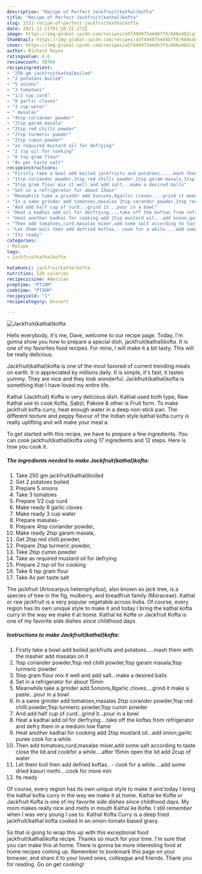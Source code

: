 ```yaml
---
description: "Recipe of Perfect Jackfruit(kathal)kofta"
title: "Recipe of Perfect Jackfruit(kathal)kofta"
slug: 3151-recipe-of-perfect-jackfruitkathalkofta
date: 2021-12-21T01:20:22.271Z
image: https://img-global.cpcdn.com/recipes/a5f49497544db7f9/680x482cq70/jackfruitkathalkofta-recipe-main-photo.jpg
thumbnail: https://img-global.cpcdn.com/recipes/a5f49497544db7f9/680x482cq70/jackfruitkathalkofta-recipe-main-photo.jpg
cover: https://img-global.cpcdn.com/recipes/a5f49497544db7f9/680x482cq70/jackfruitkathalkofta-recipe-main-photo.jpg
author: Richard Reyes
ratingvalue: 4.6
reviewcount: 38769
recipeingredient:
- "250 gm jackfruitkathalboiled"
- "2 potatoes boiled"
- "5 onions"
- "3 tomatoes"
- "1/2 cup curd"
- "8 garlic cloves"
- "3 cup water"
- " masalas"
- "4tsp coriander powder"
- "2tsp garam masala"
- "2tsp red chilli powder"
- "2tsp turmeric powder"
- "2tsp cumin powder"
- "as required mustard oil for defrying"
- "2 tsp oil for cooking"
- "6 tsp gram flour"
- "As per taste salt"
recipeinstructions:
- "Firstly take a bowl add boiled jackfruits and potatoes.....mash them with the masher add masalas on it"
- "1tsp coriander powder,1tsp red chilli powder,1tsp garam masala,1tsp turmeric powder"
- "5tsp gram flour mix it well and add salt...make a desired balls"
- "Set in a refrigerator for about 15min"
- "Meanwhile take a grinder add 5onions,8garlic cloves....grind it make a paste...pour in a bowl"
- "In a same grinder add tomatoes,masalas 2tsp corander powder,1tsp red chilli powder,1tsp turmeric powder,1tsp cumin powder"
- "And add half cup of curd...grind it...pour in a bowl"
- "Heat a kadhai add oil for derfrying....take off the koftas from refrigerator and defry them in a meduim low flame"
- "Heat another kadhai for cooking add 2tsp mustard oil...add onion,garlic puree cook for a while"
- "Then add tomatoes,curd,masalas mixer,add some salt according to taste close the lid and cookfor a while....after 15min open the lid add 2cup of water"
- "Let them boil then add defried koftas.. cook for a while....add some dried kasuri methi....cook for more min"
- "Its ready"
categories:
- Recipe
tags:
- jackfruitkathalkofta

katakunci: jackfruitkathalkofta 
nutrition: 128 calories
recipecuisine: American
preptime: "PT18M"
cooktime: "PT36M"
recipeyield: "1"
recipecategory: Dessert

---
```



![Jackfruit(kathal)kofta](https://img-global.cpcdn.com/recipes/a5f49497544db7f9/680x482cq70/jackfruitkathalkofta-recipe-main-photo.jpg)

Hello everybody, it's me, Dave, welcome to our recipe page. Today, I'm gonna show you how to prepare a special dish, jackfruit(kathal)kofta. It is one of my favorites food recipes. For mine, I will make it a bit tasty. This will be really delicious.

Jackfruit(kathal)kofta is one of the most favored of current trending meals on earth. It is appreciated by millions daily. It is simple, it's fast, it tastes yummy. They are nice and they look wonderful. Jackfruit(kathal)kofta is something that I have loved my entire life.

Kathal (Jackfruit) Kofta is very delicious dish. Kathal used both type, Raw Kathal use to cook Kofta, Sabzi, Pakore &amp; other is Fruit form. To make jackfruit kofta curry, heat enough water in a deep non-stick pan. The different texture and peppy flavour of the Indian style kathal kofta curry is really uplifting and will make your meal a.


To get started with this recipe, we have to prepare a few ingredients. You can cook jackfruit(kathal)kofta using 17 ingredients and 12 steps. Here is how you cook it.

<!--inarticleads1-->

##### The ingredients needed to make Jackfruit(kathal)kofta:

1. Take 250 gm jackfruit(kathal)boiled
1. Get 2 potatoes boiled
1. Prepare 5 onions
1. Take 3 tomatoes
1. Prepare 1/2 cup curd
1. Make ready 8 garlic cloves
1. Make ready 3 cup water
1. Prepare  masalas-
1. Prepare 4tsp coriander powder,
1. Make ready 2tsp garam masala,
1. Get 2tsp red chilli powder,
1. Prepare 2tsp turmeric powder,
1. Take 2tsp cumin powder
1. Take as required mustard oil for defrying
1. Prepare 2 tsp oil for cooking
1. Take 6 tsp gram flour
1. Take As per taste salt


The jackfruit (Artocarpus heterophyllus), also known as jack tree, is a species of tree in the fig, mulberry, and breadfruit family (Moraceae). Kathal or raw jackfruit is a very popular vegetable across India. Of course, every region has its own unique style to make it and today I bring the kathal kofta curry in the way we make it at home. Kathal ke Kofte or Jackfruit Kofta is one of my favorite side dishes since childhood days. 

<!--inarticleads2-->

##### Instructions to make Jackfruit(kathal)kofta:

1. Firstly take a bowl add boiled jackfruits and potatoes.....mash them with the masher add masalas on it
1. 1tsp coriander powder,1tsp red chilli powder,1tsp garam masala,1tsp turmeric powder
1. 5tsp gram flour mix it well and add salt...make a desired balls
1. Set in a refrigerator for about 15min
1. Meanwhile take a grinder add 5onions,8garlic cloves....grind it make a paste...pour in a bowl
1. In a same grinder add tomatoes,masalas 2tsp corander powder,1tsp red chilli powder,1tsp turmeric powder,1tsp cumin powder
1. And add half cup of curd...grind it...pour in a bowl
1. Heat a kadhai add oil for derfrying....take off the koftas from refrigerator and defry them in a meduim low flame
1. Heat another kadhai for cooking add 2tsp mustard oil...add onion,garlic puree cook for a while
1. Then add tomatoes,curd,masalas mixer,add some salt according to taste close the lid and cookfor a while....after 15min open the lid add 2cup of water
1. Let them boil then add defried koftas.. - cook for a while....add some dried kasuri methi....cook for more min
1. Its ready


Of course, every region has its own unique style to make it and today I bring the kathal kofta curry in the way we make it at home. Kathal ke Kofte or Jackfruit Kofta is one of my favorite side dishes since childhood days. My mom makes really nice and melts in mouth Kathal ke Kofte. I still remember when I was very young I use to. Kathal Kofta Curry is a deep fried jackfruit/kathal kofta cooked in an onion-tomato based gravy. 

So that is going to wrap this up with this exceptional food jackfruit(kathal)kofta recipe. Thanks so much for your time. I'm sure that you can make this at home. There is gonna be more interesting food at home recipes coming up. Remember to bookmark this page on your browser, and share it to your loved ones, colleague and friends. Thank you for reading. Go on get cooking!
